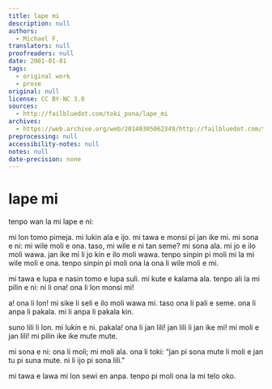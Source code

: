 ```yaml
---
title: lape mi
description: null
authors:
  - Michael F.
translators: null
proofreaders: null
date: 2001-01-01
tags:
  - original work
  - prose
original: null
license: CC BY-NC 3.0
sources:
  - http://failbluedot.com/toki_pona/lape_mi
archives:
  - https://web.archive.org/web/20140305062349/http://failbluedot.com/toki_pona/lape_mi
preprocessing: null
accessibility-notes: null
notes: null
date-precision: none
---
```


# lape mi

tenpo wan la mi lape e ni:

mi lon tomo pimeja. mi lukin ala e ijo. mi tawa e monsi pi jan ike mi. mi sona e ni: mi wile moli e ona. taso, mi wile e ni tan seme? mi sona ala. mi jo e ilo moli wawa. jan ike mi li jo kin e ilo moli wawa. tenpo sinpin pi moli mi la mi wile moli e ona. tenpo sinpin pi moli ona la ona li wile moli e mi.

mi tawa e lupa e nasin tomo e lupa suli. mi kute e kalama ala. tenpo ali la mi pilin e ni: ni li ona! ona li lon monsi mi!

a! ona li lon! mi sike li seli e ilo moli wawa mi. taso ona li pali e seme. ona li anpa li pakala. mi li anpa li pakala kin.

suno lili li lon. mi lukin e ni. pakala! ona li jan lili! jan lili li jan ike mi! mi moli e jan lili! mi pilin ike ike mute mute.

mi sona e ni: ona li moli; mi moli ala. ona li toki: “jan pi sona mute li moli e jan tu pi suna mute. ni li ijo pi sona lili.”

mi tawa e lawa mi lon sewi en anpa. tenpo pi moli ona la mi telo oko.
